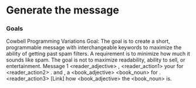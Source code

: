 # Generate the message




### Goals
Cowbell Programming Variations
Goal: The goal is to create a short, programmable message with interchangeable keywords to 
maximize the ability of getting past spam filters. A requirement is to minimize how much it 
sounds like spam. The goal is not to maximize readability, ability to sell, or entertainment.
Message 1
<greeting> <reader_adjective> <reader>, <time> <reader_action1> your <trophy> for 
<reader_action2> <history>. <we> <with help> <experts> and <consent>, <created> a 
<book_adjective> <book_noun> for <superlative>. <reader_action3> [Link] <see> how 
<book_adjective> the <book_noun> is.